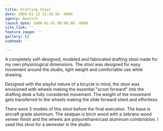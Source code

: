 ```yaml
---
title: Drafting Stool
date: 2006-01-12 21:26:58 -0800
agency: Deutsch
launch_date: 2006-01-01 00:00:00 -0800
site_link: ''
feature_image: ''
gallery: []
subhead: ''

---
```

A completely self-designed, modeled and fabricated drafting stool made for my own physiological dimensions.  The stool was designed for easy movement around the studio, light weight and comfortable use while drawing.

Designed with the playful nature of a bicycle in mind, the stool was envisioned with wheels making the essential "scoot forward" into the drafting desk a fully considered movement.  The weight of the movement gets transferred to the wheels making the slide forward silent and effortless.

There were 3 models of this stool before the final execution.  The base is aircraft grade aluminum.  The seatpan is birch wood with a zebrano wood veneer finish and the wheels are polyurethane/cast aluminum combination. I used this stool for a semester in the studio.
